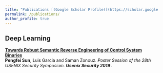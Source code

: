 ```yaml
---
title: "Publications [(Google Scholar Profile)](https://scholar.google.com/citations?user=NM3NLjEAAAAJ&hl=en)"
permalink: /publications/
author_profile: true
---
```


## Deep Learning

<b>[Towards Robust Semantic Reverse Engineering of Control System Binaries](http://pfsun.github.io/publications/Mismo_poster)</b> <br> 
<b>Pengfei Sun</b>, Luis Garcia and Saman Zonouz.
<i>Poster Session of the 28th USENIX Security Symposium. <b>Usenix Security 2019 </b>.
